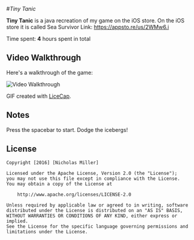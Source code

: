 #*Tiny Tanic*

**Tiny Tanic** is a java recreation of my game on the iOS store.
On the iOS store it is called Sea Survivor
Link: https://appsto.re/us/2WMw6.i

Time spent: **4** hours spent in total

## Video Walkthrough 

Here's a walkthrough of the game:

<img src='' title='Video Walkthrough' width='' alt='Video Walkthrough' />

GIF created with [LiceCap](http://www.cockos.com/licecap/).

## Notes

Press the spacebar to start. Dodge the icebergs!

## License

    Copyright [2016] [Nicholas Miller]

    Licensed under the Apache License, Version 2.0 (the "License");
    you may not use this file except in compliance with the License.
    You may obtain a copy of the License at

        http://www.apache.org/licenses/LICENSE-2.0

    Unless required by applicable law or agreed to in writing, software
    distributed under the License is distributed on an "AS IS" BASIS,
    WITHOUT WARRANTIES OR CONDITIONS OF ANY KIND, either express or implied.
    See the License for the specific language governing permissions and
    limitations under the License.
